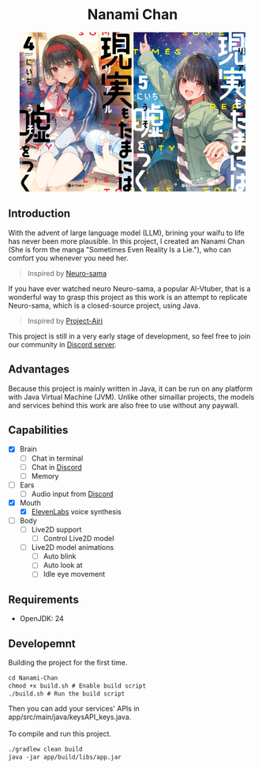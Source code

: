 <h1 align="center">Nanami Chan</h1>

<div align="center">
  <img src="./docs/res/banner/sometimes_even_reality_is_a_lie_banner_4.jpeg" style="width: 45%; display: inline-block;" />
  <img src="./docs/res/banner/sometimes_even_reality_is_a_lie_banner_5.jpeg" style="width: 45%; display: inline-block;" />
</div>

<h2 align="left">Introduction</h2>

<p>With the advent of large language model (LLM), brining your waifu to life has never been more plausible. In this project, I created an Nanami Chan (She is form the manga "Sometimes Even Reality Is a Lie."), who can comfort you whenever you need her.</p> 

> Inspired by [Neuro-sama](https://www.youtube.com/@Neurosama)

<p>If you have ever watched neuro Neuro-sama, a popular AI-Vtuber, that is a wonderful way to grasp this project as this work is an attempt to replicate Neuro-sama, which is a closed-source project, using Java.</p>

> Inspired by [Project-Airi](https://github.com/moeru-ai/airi)

<p>This project is still in a very early stage of development, so feel free to join our community in <a href="https://discord.gg/SeqsnGth">Discord server</a>.</p>

<h2 align="left">Advantages</h2>

<p>Because this project is mainly written in Java, it can be run on any platform with Java Virtual Machine (JVM). Unlike other simaillar projects, the models and services behind this work are also free to use without any paywall.</p>


<h2 align="left">Capabilities</h2>

- [x] Brain
  - [ ] Chat in terminal
  - [ ] Chat in [Discord](https://discord.com)
  - [ ] Memory
- [ ] Ears
  - [ ] Audio input from [Discord](https://discord.com)
- [x] Mouth
  - [x] [ElevenLabs](https://elevenlabs.io/) voice synthesis
- [ ] Body
  - [ ] Live2D support
    - [ ] Control Live2D model
  - [ ] Live2D model animations
    - [ ] Auto blink
    - [ ] Auto look at
    - [ ] Idle eye movement

<h2 align="left">Requirements</h2>

- OpenJDK: 24 

<h2 align="left">Developemnt</h2>

<p>Building the project for the first time.</p>

```
cd Nanami-Chan
chmod +x build.sh # Enable build script
./build.sh # Run the build script
```
<p>Then you can add your services' APIs in app/src/main/java/keysAPI_keys.java.<br></br>
To compile and run this project.</p>

```
./gradlew clean build
java -jar app/build/libs/app.jar
```
